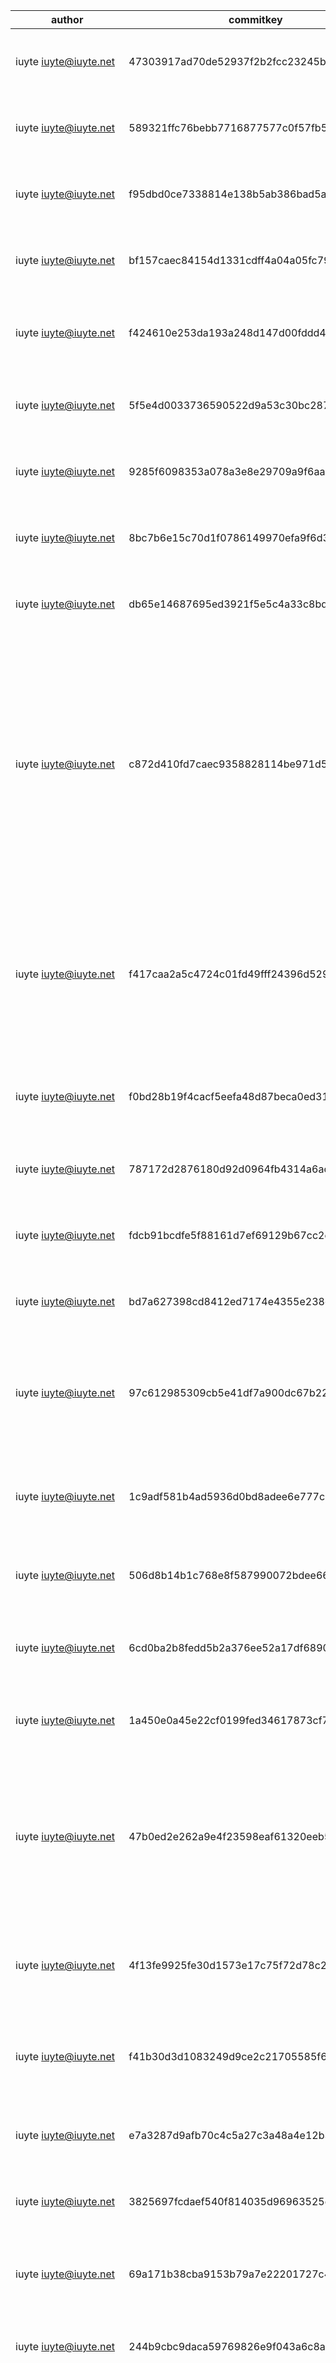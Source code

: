 | author                       | commitkey                                | date                             | description                                                             | filesAdded                                                                                                                                                                                                                                                                                                                                                                                                                                             | filesDeleted                                                                              | filesModified                                                                                                                                                                                                                                                                                                             |
| ---------------------------- | ---------------------------------------- | -------------------------------- | ----------------------------------------------------------------------- | ------------------------------------------------------------------------------------------------------------------------------------------------------------------------------------------------------------------------------------------------------------------------------------------------------------------------------------------------------------------------------------------------------------------------------------------------------ | ----------------------------------------------------------------------------------------- | ------------------------------------------------------------------------------------------------------------------------------------------------------------------------------------------------------------------------------------------------------------------------------------------------------------------------- |
|  iuyte <iuyte@iuyte.net>     | 47303917ad70de52937f2b2fcc23245baf59803c |   Sun Apr 22 16:06:45 2018 -0400 | More equally distributed controls                                       |                                                                                                                                                                                                                                                                                                                                                                                                                                                        |                                                                                           | include/debug.h, src/opcontrol.c, tools/commit                                                                                                                                                                                                                                                                              |
|  iuyte <iuyte@iuyte.net>     | 589321ffc76bebb7716877577c0f57fb528b4f59 |   Sun Apr 22 15:43:10 2018 -0400 | Changed position to place cones                                         |                                                                                                                                                                                                                                                                                                                                                                                                                                                        |                                                                                           | include/auto.h, tools/cleanuphelp.py, tools/commit, tools/pdfMaker.sh                                                                                                                                                                                                                                                        |
|  iuyte <iuyte@iuyte.net>     | f95dbd0ce7338814e138b5ab386bad5ac2e526c4 |   Sun Apr 22 14:03:03 2018 -0400 | Moved pdfs to gh-pages branch                                           |                                                                                                                                                                                                                                                                                                                                                                                                                                                        |                                                                                           | tools/commit, tools/pdfMaker.sh                                                                                                                                                                                                                                                                                            |
|  iuyte <iuyte@iuyte.net>     | bf157caec84154d1331cdff4a04a05fc7979b11e |   Sun Apr 22 13:59:06 2018 -0400 | Cleaned up branches                                                     |                                                                                                                                                                                                                                                                                                                                                                                                                                                        | docs                                                                                      | .gitignore                                                                                                                                                                                                                                                                                                                |
|  iuyte <iuyte@iuyte.net>     | f424610e253da193a248d147d00fddd400151960 |   Sun Apr 22 13:57:16 2018 -0400 | Fixed IME stuff                                                         |                                                                                                                                                                                                                                                                                                                                                                                                                                                        |                                                                                           | .gitmodules, docs, include/auto.h, src/init.c, src/opcontrol.c, src/robot.c, src/sensors.c                                                                                                                                                                                                                                      |
|  iuyte <iuyte@iuyte.net>     | 5f5e4d0033736590522d9a53c30bc2872da38dbf |   Sun Apr 22 01:10:41 2018 -0400 | Updated README.md                                                       | docs                                                                                                                                                                                                                                                                                                                                                                                                                                                   | docs/README.md, docs/index.html, docs/log.json                                              | .gitmodules, README.md, tools/commit                                                                                                                                                                                                                                                                                        |
|  iuyte <iuyte@iuyte.net>     | 9285f6098353a078a3e8e29709a9f6aab064011f |   Sun Apr 22 01:00:21 2018 -0400 | test commit for the website builder                                     |                                                                                                                                                                                                                                                                                                                                                                                                                                                        |                                                                                           | docs/index.html, docs/log.json                                                                                                                                                                                                                                                                                             |
|  iuyte <iuyte@iuyte.net>     | 8bc7b6e15c70d1f0786149970efa9f6d36414f39 |   Sun Apr 22 01:00:00 2018 -0400 | fixed hopefully                                                         |                                                                                                                                                                                                                                                                                                                                                                                                                                                        |                                                                                           | .gitmodules                                                                                                                                                                                                                                                                                                               |
|  iuyte <iuyte@iuyte.net>     | db65e14687695ed3921f5e5c4a33c8bd1c2e47d2 |   Sun Apr 22 00:58:09 2018 -0400 | Added submodule for the website                                         | .gitmodules, docs/README.md                                                                                                                                                                                                                                                                                                                                                                                                                             |                                                                                           | docs/index.html, docs/log.json, tools/commit                                                                                                                                                                                                                                                                                |
|  iuyte <iuyte@iuyte.net>     | c872d410fd7caec9358828114be971d510c60652 |   Sun Apr 22 00:47:17 2018 -0400 | Rebuilt the lift to a dr4b; added a 4bar on top; rubber band intake.    |                                                                                                                                                                                                                                                                                                                                                                                                                                                        |                                                                                           | docs/index.html, docs/log.json, include/API.h, include/auto.h, include/debug.h, include/line.h, include/pid.h, include/robot.h, include/sensors.h, src/auto.c, src/autoLeft.c, src/autoRight.c, src/autoSkills.c, src/autoStack.c, src/autoTest.c, src/init.c, src/lcd.c, src/motors.c, src/opcontrol.c, src/pid.c, src/robot.c, src/sensors.c |
|  iuyte <iuyte@iuyte.net>     | f417caa2a5c4724c01fd49fff24396d529cc8d73 |   Sat Apr 14 13:47:45 2018 -0400 | added DEBUG_MODE                                                        | include/debug.h, src/autoStack.c                                                                                                                                                                                                                                                                                                                                                                                                                        |                                                                                           | docs/index.html, docs/log.json, include/auto.h, include/lcd.h, include/line.h, include/motors.h, src/auto.c, src/autoSkills.c, src/autoTest.c, src/init.c, src/line.c, src/opcontrol.c, src/robot.c, src/sensors.c                                                                                                                     |
|  iuyte <iuyte@iuyte.net>     | f0bd28b19f4cacf5eefa48d87beca0ed314194f1 |   Tue Mar 27 22:59:34 2018 -0400 | Minor fixes to line sensor, PID, and gyro PID settings                  |                                                                                                                                                                                                                                                                                                                                                                                                                                                        |                                                                                           | docs/index.html, docs/log.json, include/line.h, src/autoTest.c, src/init.c, src/pid.c, src/robot.c                                                                                                                                                                                                                              |
|  iuyte <iuyte@iuyte.net>     | 787172d2876180d92d0964fb4314a6acbf3dfe89 |   Sun Mar 25 21:39:24 2018 -0400 | Added a website and a commit script                                     | docs/index.html, docs/log.json, tools/buildSite.sh, tools/cleanup.py, tools/cleanuphelp.py, tools/commit, tools/commit.py                                                                                                                                                                                                                                                                                                                                    |                                                                                           | .gitignore, Makefile                                                                                                                                                                                                                                                                                                       |
|  iuyte <iuyte@iuyte.net>     | fdcb91bcdfe5f88161d7ef69129b67cc2e05b7b2 |   Sun Mar 25 21:00:22 2018 -0400 | Added a pdf generator for each code file                                | tools/pdfMaker.sh                                                                                                                                                                                                                                                                                                                                                                                                                                      |                                                                                           | Makefile                                                                                                                                                                                                                                                                                                                  |
|  iuyte <iuyte@iuyte.net>     | bd7a627398cd8412ed7174e4355e238d99b7b7e8 |   Sun Mar 25 19:47:55 2018 -0400 | Added line sensing capability                                           | include/line.h, src/line.c                                                                                                                                                                                                                                                                                                                                                                                                                              |                                                                                           |                                                                                                                                                                                                                                                                                                                           |
|  iuyte <iuyte@iuyte.net>     | 97c612985309cb5e41df7a900dc67b2261dd46de |   Sun Mar 25 19:23:32 2018 -0400 | Improved documentation                                                  |                                                                                                                                                                                                                                                                                                                                                                                                                                                        |                                                                                           | common.mk, include/auto.h, include/lcd.h, include/motors.h, include/pid.h, include/robot.h, src/auto.c, src/autoTest.c, src/init.c, src/robot.c                                                                                                                                                                                    |
|  iuyte <iuyte@iuyte.net>     | 1c9adf581b4ad5936d0bd8adee6e777c8ddd7589 |   Sat Mar 17 10:39:53 2018 -0400 | Added the line sensors in ports 6, 7, and 8                             | src/autoLeft.c, src/autoRight.c                                                                                                                                                                                                                                                                                                                                                                                                                         | src/autoLeftRed.c, src/autoRightRed.c                                                      | include/auto.h, include/robot.h, src/auto.c, src/autoSkills.c, src/init.c, src/lcd.c, src/opcontrol.c, src/pid.c, src/robot.c                                                                                                                                                                                                     |
|  iuyte <iuyte@iuyte.net>     | 506d8b14b1c768e8f587990072bdee6610eb23f4 |   Sat Mar 17 09:57:07 2018 -0400 | Got rid of rehuh                                                        |                                                                                                                                                                                                                                                                                                                                                                                                                                                        | src/rehuh.c                                                                               |                                                                                                                                                                                                                                                                                                                           |
|  iuyte <iuyte@iuyte.net>     | 6cd0ba2b8fedd5b2a376ee52a17df6890e9a24ef |   Mon Mar 12 21:54:59 2018 -0400 | Changes made at the state championship on Sunday.                       |                                                                                                                                                                                                                                                                                                                                                                                                                                                        |                                                                                           | src/auto.c, src/autoLeftRed.c, src/autoSkills.c, src/init.c, src/opcontrol.c, src/robot.c                                                                                                                                                                                                                                      |
|  iuyte <iuyte@iuyte.net>     | 1a450e0a45e22cf0199fed34617873cf79d4a263 |   Sun Mar 11 05:48:17 2018 -0400 | enabled watchdog                                                        |                                                                                                                                                                                                                                                                                                                                                                                                                                                        |                                                                                           | src/init.c                                                                                                                                                                                                                                                                                                                |
|  iuyte <iuyte@iuyte.net>     | 47b0ed2e262a9e4f23598eaf61320eeb5b1a6596 |   Sun Mar 11 05:42:52 2018 -0400 | 74 point autonomous skilld                                              |                                                                                                                                                                                                                                                                                                                                                                                                                                                        | src/autoLeftBlue.c                                                                        | .uncrustify.cfg, Makefile, include/auto.h, include/motors.h, include/robot.h, src/auto.c, src/autoLeftRed.c, src/autoSkills.c, src/autoTest.c, src/init.c, src/motors.c, src/opcontrol.c, src/robot.c                                                                                                                                 |
|  iuyte <iuyte@iuyte.net>     | 4f13fe9925fe30d1573e17c75f72d78c269e9b17 |   Sun Feb 25 10:06:10 2018 -0500 | Improved autonomous consistency and updated a few things to match C     |                                                                                                                                                                                                                                                                                                                                                                                                                                                        |                                                                                           | include/auto.h, src/auto.c, src/autoLeftRed.c, src/autoSkills.c, src/init.c, src/opcontrol.c, src/robot.c                                                                                                                                                                                                                       |
|  iuyte <iuyte@iuyte.net>     | f41b30d3d1083249d9ce2c21705585f6fdd1d4f6 |   Thu Feb 22 00:35:44 2018 -0500 | 42 point autonomous. Tried a rerun-ish thing, didn't work               | src/rehuh.c                                                                                                                                                                                                                                                                                                                                                                                                                                            |                                                                                           | Makefile, include/auto.h, src/auto.c, src/autoLeftRed.c, src/autoSkills.c, src/opcontrol.c, src/robot.c                                                                                                                                                                                                                         |
|  iuyte <iuyte@iuyte.net>     | e7a3287d9afb70c4c5a27c3a48a4e12b34e8b294 |   Thu Feb 22 00:34:50 2018 -0500 | moved on to bear instead of manually supplying flags for ycm            |                                                                                                                                                                                                                                                                                                                                                                                                                                                        | .ycm_extra_conf.py                                                                        | .gitignore                                                                                                                                                                                                                                                                                                                |
|  iuyte <iuyte@iuyte.net>     | 3825697fcdaef540f814035d96963525df3fa715 |   Mon Feb 19 17:26:46 2018 -0500 | Added bin to the .gitignore                                             |                                                                                                                                                                                                                                                                                                                                                                                                                                                        |                                                                                           | .gitignore                                                                                                                                                                                                                                                                                                                |
|  iuyte <iuyte@iuyte.net>     | 69a171b38cba9153b79a7e22201727c4d53074a4 |   Sun Feb 18 00:28:56 2018 -0500 | 22 point autonomous works (for now, that is)                            |                                                                                                                                                                                                                                                                                                                                                                                                                                                        |                                                                                           | include/auto.h, src/auto.c, src/autoLeftRed.c, src/autoSkills.c, src/opcontrol.c, src/robot.c                                                                                                                                                                                                                                  |
|  iuyte <iuyte@iuyte.net>     | 244b9cbc9daca59769826e9f043a6c8a41462563 |   Sun Feb 18 00:28:21 2018 -0500 | Added `make terminal` option that also `tee`s into .output              |                                                                                                                                                                                                                                                                                                                                                                                                                                                        |                                                                                           | Makefile                                                                                                                                                                                                                                                                                                                  |
|  iuyte <iuyte@iuyte.net>     | b0d05e58ef130340a232991d940b75c8024a4bd7 |   Sat Feb 17 15:09:14 2018 -0500 | Wiring changes                                                          | src/autoLeftBlue.c, src/autoSkills.c                                                                                                                                                                                                                                                                                                                                                                                                                    |                                                                                           | .gitignore, .uncrustify.cfg, Makefile, include/API.h, include/auto.h, include/motors.h, include/robot.h, include/sensors.h, src/auto.c, src/autoLeftRed.c, src/autoRightRed.c, src/init.c, src/lcd.c, src/motors.c, src/opcontrol.c, src/robot.c, src/sensors.c                                                                           |
|  iuyte <iuyte@iuyte.net>     | 36eb4f11936976124397c3c4d2d6acb944e9544d |   Mon Jan 15 21:33:43 2018 -0500 | Finished 12 point autonomous on both sides                              | src/autoRightRed.c                                                                                                                                                                                                                                                                                                                                                                                                                                     |                                                                                           | src/auto.c, src/autoLeftRed.c, src/lcd.c, src/opcontrol.c                                                                                                                                                                                                                                                                    |
|  iuyte <iuyte@iuyte.net>     | 6f414b8311584dc0e84c98d3cd23dae181074c03 |   Sun Jan 14 00:10:13 2018 -0500 | Fixed makefile issue (-fdata-somethingOrOther) and worked on autonomous | src/autoTest.c                                                                                                                                                                                                                                                                                                                                                                                                                                         |                                                                                           | Makefile, common.mk, include/auto.h, include/main.h, include/motors.h, include/robot.h, src/auto.c, src/autoLeftRed.c, src/init.c, src/lcd.c, src/opcontrol.c, src/robot.c, src/sensors.c                                                                                                                                             |
|  iuyte <iuyte@iuyte.net>     | a18d1c3021acb584aee760de6c7eebbcc88ce275 |   Thu Jan 11 18:13:06 2018 -0500 | Changed name of autonSelector to lcdTask, as it does more than          |                                                                                                                                                                                                                                                                                                                                                                                                                                                        |                                                                                           | include/lcd.h, src/init.c, src/lcd.c                                                                                                                                                                                                                                                                                        |
|  iuyte <iuyte@iuyte.net>     | bc5b792c93e828ab8e57cbc368e2aaded58e0392 |   Thu Jan 11 18:11:12 2018 -0500 | Reformat code                                                           |                                                                                                                                                                                                                                                                                                                                                                                                                                                        |                                                                                           | include/auto.h, include/pid.h, include/robot.h, src/auto.c, src/init.c, src/lcd.c, src/opcontrol.c                                                                                                                                                                                                                              |
|  iuyte <iuyte@iuyte.net>     | e32cecdf5143c75841bbc3671f22c2246cecdcf7 |   Thu Jan 11 17:22:50 2018 -0500 | Added more to auto routines                                             |                                                                                                                                                                                                                                                                                                                                                                                                                                                        |                                                                                           | include/auto.h, src/auto.c, src/autoLeftRed.c                                                                                                                                                                                                                                                                               |
|  iuyte <iuyte@iuyte.net>     | 72379f2fb9d916c8151f0a8afee7e9e563f2b233 |   Thu Jan 11 16:08:15 2018 -0500 | Fixed auto & apdated makefile                                           | src/autoLeftRed.c                                                                                                                                                                                                                                                                                                                                                                                                                                      | bin/output.bin, src/leftRed.c                                                              | Makefile, common.mk, include/API.h, include/auto.h, include/lcd.h, include/main.h, include/motors.h, include/pid.h, include/robot.h, include/sensors.h, src/auto.c, src/init.c, src/lcd.c, src/motors.c, src/opcontrol.c, src/pid.c, src/robot.c, src/sensors.c                                                                            |
|  iuyte <ethanialw@gmail.com> | ab519fb4dd0362ae546ffcbae01d35db1634052e |   Sun Dec 31 12:05:11 2017 -0500 | Fixed PID on the arm, made a lot of stuff simply cleaner                | include/auto.h, src/leftRed.c                                                                                                                                                                                                                                                                                                                                                                                                                           |                                                                                           | .uncrustify.cfg, bin/output.bin, include/lcd.h, include/motors.h, include/pid.h, include/robot.h, src/auto.c, src/init.c, src/lcd.c, src/motors.c, src/opcontrol.c, src/pid.c, src/robot.c, src/sensors.c                                                                                                                              |
|  iuyte <ethanialw@gmail.com> | a584d88f2ba5c181fe8343e7ba2b0c55efb27dd3 |   Sat Dec 16 07:55:51 2017 -0500 | 12-point autonomous                                                     |                                                                                                                                                                                                                                                                                                                                                                                                                                                        |                                                                                           | bin/output.bin, common.mk, include/lcd.h, include/motors.h, include/robot.h, src/auto.c, src/init.c, src/lcd.c, src/opcontrol.c, src/robot.c, src/sensors.c                                                                                                                                                                         |
|  iuyte <ethanialw@gmail.com> | 5bf4e85f3669553323aa2ce86f7d3231d8b6bf8e |   Tue Dec 12 21:11:55 2017 -0500 | At-competition improvements                                             |                                                                                                                                                                                                                                                                                                                                                                                                                                                        |                                                                                           | bin/output.bin, src/auto.c, src/init.c, src/opcontrol.c                                                                                                                                                                                                                                                                      |
|  iuyte <ethanialw@gmail.com> | eac8a22bd795cbbace134dec99d14be49a0fd670 |   Sat Dec 9 09:43:08 2017 -0500  | tuned and fixed PID, half of an auto                                    |                                                                                                                                                                                                                                                                                                                                                                                                                                                        |                                                                                           | bin/output.bin, include/motors.h, include/pid.h, include/robot.h, include/sensors.h, src/auto.c, src/init.c, src/motors.c, src/opcontrol.c, src/pid.c, src/robot.c, src/sensors.c                                                                                                                                                    |
|  iuyte <ethanialw@gmail.com> | 02977b81259b72840498d7d60d3cfdd003660203 |   Thu Dec 7 21:42:48 2017 -0500  | updated project.pros                                                    |                                                                                                                                                                                                                                                                                                                                                                                                                                                        |                                                                                           | project.pros                                                                                                                                                                                                                                                                                                              |
|  iuyte <iuyte@iuyte.net>     | 7d2ffa1e358e46fdd4840471e5c2b285668da9bb |   Wed Dec 6 22:21:39 2017 -0500  | revised sensors                                                         |                                                                                                                                                                                                                                                                                                                                                                                                                                                        | firmware/firmware/STM32F10x.ld, firmware/firmware/cortex.ld, firmware/firmware/uniflash.jar | bin/output.bin, include/motors.h, include/robot.h, include/sensors.h, project.pros, src/init.c, src/motors.c, src/opcontrol.c, src/robot.c, src/sensors.c                                                                                                                                                                          |
|  iuyte <iuyte@iuyte.net>     | b37a2fff223d2eae30416bcf7472d06bc9c318cd |   Mon Dec 4 17:32:13 2017 -0500  | Changed PID to step-based                                               |                                                                                                                                                                                                                                                                                                                                                                                                                                                        |                                                                                           | include/motors.h, include/pid.h, include/robot.h, include/sensors.h, src/auto.c, src/init.c, src/lcd.c, src/motors.c, src/opcontrol.c, src/pid.c, src/robot.c, src/sensors.c                                                                                                                                                         |
|  iuyte <iuyte@gmx.com>       | 9516cd098f5252b274275a793d995f18adc04f5a |   Fri Nov 24 22:34:16 2017 -0500 | Fixed an issue with setting slaves and the opcontrol program            |                                                                                                                                                                                                                                                                                                                                                                                                                                                        |                                                                                           | bin/output.bin, src/init.c, src/motors.c, src/opcontrol.c                                                                                                                                                                                                                                                                    |
|  iuyte <iuyte@gmx.com>       | 1e0d1424330f70cbb117b5492612c5d43cf52f99 |   Mon Nov 20 01:29:45 2017 -0500 | Update motors.c to satisfy Lachlan                                      |                                                                                                                                                                                                                                                                                                                                                                                                                                                        |                                                                                           | src/motors.c                                                                                                                                                                                                                                                                                                              |
|  iuyte <iuyte@gmx.com>       | 6997e05519d2effa6bf818fbd3b54f234679450b |   Sun Nov 19 22:00:27 2017 -0500 | Added motor slaves                                                      |                                                                                                                                                                                                                                                                                                                                                                                                                                                        |                                                                                           | include/motors.h, src/init.c, src/motors.c, src/opcontrol.c                                                                                                                                                                                                                                                                  |
|  iuyte <iuyte@gmx.com>       | 911d6a48d4c9f6f86af7db00b8dd75faf3af401d |   Sat Nov 11 18:11:10 2017 -0500 | Fixed use of Motors, management is no longer a taslk and there is a     |                                                                                                                                                                                                                                                                                                                                                                                                                                                        |                                                                                           | Makefile, bin/output.bin, common.mk, include/API.h, include/lcd.h, include/motors.h, project.pros, src/init.c, src/lcd.c, src/motors.c, src/opcontrol.c, src/robot.c                                                                                                                                                                 |
|  iuyte <iuyte@gmx.com>       | 46102e0c9500fede73bdc785c34a1076f9fb4ad5 |   Thu Nov 9 16:48:52 2017 -0500  | compiled                                                                |                                                                                                                                                                                                                                                                                                                                                                                                                                                        |                                                                                           | bin/output.bin                                                                                                                                                                                                                                                                                                            |
|  iuyte <iuyte@gmx.com>       | 65d955f409ad82e75f8c0b9c47a820df3741b99e |   Thu Nov 9 16:42:57 2017 -0500  | Applied changes in code                                                 |                                                                                                                                                                                                                                                                                                                                                                                                                                                        | include/rush.h, src/rush.c                                                                 | include/robot.h, src/auto.c, src/init.c, src/opcontrol.c, src/robot.c                                                                                                                                                                                                                                                         |
|  iuyte <iuyte@gmx.com>       | ec915ce924eca84b2b7ba28171b74f85f3a126aa |   Thu Nov 9 16:14:22 2017 -0500  | Reoriented hardware abstraction.                                        |                                                                                                                                                                                                                                                                                                                                                                                                                                                        |                                                                                           | bin/output.bin, include/motors.h, include/robot.h, include/rush.h, include/sensors.h, src/auto.c, src/init.c, src/motors.c, src/opcontrol.c, src/pid.c, src/robot.c, src/rush.c, src/sensors.c                                                                                                                                        |
|  iuyte <iuyte@gmx.com>       | 62ca3e6f2755f93838422cb708e4e7c949cbadd0 |   Wed Nov 8 15:46:06 2017 -0500  | Competition changes                                                     |                                                                                                                                                                                                                                                                                                                                                                                                                                                        |                                                                                           | bin/output.bin, include/robot.h, include/rush.h, include/sensors.h, src/auto.c, src/init.c, src/opcontrol.c, src/robot.c, src/rush.c, src/sensors.c                                                                                                                                                                                |
|  iuyte <iuyte@gmx.com>       | 551449f01b5d75b7b80693b07adbba4b137506d4 |   Tue Oct 31 16:34:01 2017 -0400 | Added rushed code                                                       | include/rush.h, src/rush.c                                                                                                                                                                                                                                                                                                                                                                                                                              |                                                                                           | bin/output.bin, common.mk, include/motors.h, include/pid.h, include/robot.h, include/sensors.h, src/auto.c, src/init.c, src/motors.c, src/opcontrol.c, src/pid.c, src/robot.c, src/sensors.c                                                                                                                                          |
|  iuyte <iuyte@gmx.com>       | 70c0f8003ab8c71efbf7412c3aba8619941cacf6 |   Thu Oct 26 18:28:19 2017 -0400 | PID Works!!!!!                                                          |                                                                                                                                                                                                                                                                                                                                                                                                                                                        |                                                                                           | bin/output.bin, include/pid.h, include/robot.h, src/auto.c, src/init.c, src/opcontrol.c, src/pid.c                                                                                                                                                                                                                              |
|  iuyte <iuyte@gmx.com>       | 68092ab79be5f02b0746263c55e8f871324cc090 |   Wed Oct 25 20:49:01 2017 -0400 | Revised Systems and added a few sensors, etc                            |                                                                                                                                                                                                                                                                                                                                                                                                                                                        |                                                                                           | bin/output.bin, include/motors.h, include/pid.h, include/robot.h, src/auto.c, src/init.c, src/motors.c, src/opcontrol.c, src/pid.c, src/robot.c, src/sensors.c                                                                                                                                                                      |
|  iuyte <iuyte@gmx.com>       | aede48ea3a1c5ddbe6c2e6ed72b2d10735ab79ff |   Thu Oct 19 16:59:40 2017 -0400 | Redid documentation                                                     | .ycm_extra_conf.py                                                                                                                                                                                                                                                                                                                                                                                                                                     |                                                                                           | bin/output.bin, include/API.h, include/lcd.h, include/main.h, include/motors.h, include/pid.h, include/robot.h, include/sensors.h, src/auto.c, src/init.c, src/lcd.c, src/motors.c, src/pid.c, src/robot.c, src/sensors.c                                                                                                               |
|  iuyte <iuyte@gmx.com>       | 3460d288e950d9b2e04047a94c4a97b3bbd391bb |   Wed Oct 18 16:19:38 2017 -0400 | Changed ports and added the linear lift                                 |                                                                                                                                                                                                                                                                                                                                                                                                                                                        |                                                                                           | bin/output.bin, include/robot.h, src/init.c, src/robot.c                                                                                                                                                                                                                                                                     |
|  iuyte <iuyte@gmx.com>       | 6d267d62fea1dc9a03ac2be4ef3b8c0d764cef25 |   Mon Oct 16 19:08:12 2017 -0400 | Cleaned code                                                            |                                                                                                                                                                                                                                                                                                                                                                                                                                                        |                                                                                           | bin/output.bin, common.mk, include/API.h, include/lcd.h, include/motors.h, include/pid.h, include/robot.h, include/sensors.h, src/auto.c, src/init.c, src/lcd.c, src/motors.c, src/opcontrol.c, src/pid.c, src/robot.c, src/sensors.c                                                                                                    |
|  iuyte <iuyte@gmx.com>       | c580f6f3ffc7ecffa493a2884653b0045014f69c |   Sun Oct 15 21:05:48 2017 -0400 | Added documentation (a lot of documentation)                            |                                                                                                                                                                                                                                                                                                                                                                                                                                                        |                                                                                           | bin/output.bin, include/API.h, include/lcd.h, include/main.h, include/pid.h, include/robot.h, include/sensors.h, src/lcd.c, src/opcontrol.c, src/pid.c, src/robot.c, src/sensors.c                                                                                                                                                   |
|  iuyte <iuyte@gmx.com>       | eaf24a2e86065248fdead2ff6248fe535df4a952 |   Sun Oct 15 20:16:05 2017 -0400 | Added opcontrol logic                                                   |                                                                                                                                                                                                                                                                                                                                                                                                                                                        |                                                                                           | Makefile, bin/output.bin, common.mk, include/API.h, include/main.h, include/motors.h, include/pid.h, include/robot.h, include/sensors.h, src/opcontrol.c, src/pid.c                                                                                                                                                                 |
|  iuyte <iuyte@gmx.com>       | 9730b1117f5f9155cadc90157dab1a693003c8ea |   Sun Oct 15 20:15:18 2017 -0400 | Made LCD interaction easier                                             | include/lcd.h, src/lcd.c                                                                                                                                                                                                                                                                                                                                                                                                                                |                                                                                           | .gitignore                                                                                                                                                                                                                                                                                                                |
|  iuyte <iuyte@gmx.com>       | 827166a318ebee773863542638bb5bc285691e01 |   Sat Oct 14 22:17:19 2017 -0400 | Made changes to sensor initialization and what information is displayed |                                                                                                                                                                                                                                                                                                                                                                                                                                                        |                                                                                           | src/init.c, src/opcontrol.c                                                                                                                                                                                                                                                                                                |
|  iuyte <iuyte@gmx.com>       | 6743b49a8a6107d1fd376149f5565015260ded06 |   Sat Oct 14 22:16:27 2017 -0400 | Revised logic for creating and utilizing Systems                        |                                                                                                                                                                                                                                                                                                                                                                                                                                                        |                                                                                           | bin/output.bin, include/pid.h, include/robot.h, include/sensors.h, src/pid.c, src/robot.c, src/sensors.c                                                                                                                                                                                                                        |
|  iuyte <iuyte@gmx.com>       | 4b7841999cdb32411828467011be74ad26c7ca07 |   Sat Oct 14 18:13:15 2017 -0400 | Updates to the way things interact                                      |                                                                                                                                                                                                                                                                                                                                                                                                                                                        |                                                                                           | bin/output.bin, include/motors.h, include/pid.h, include/robot.h, include/sensors.h, src/init.c, src/motors.c, src/opcontrol.c, src/pid.c, src/robot.c, src/sensors.c                                                                                                                                                               |
|  iuyte <iuyte@gmx.com>       | 00171eb3b5e4692985bfe875c71969c82f627d1f |   Thu Oct 12 19:27:14 2017 -0400 | Update README.md                                                        |                                                                                                                                                                                                                                                                                                                                                                                                                                                        |                                                                                           | README.md                                                                                                                                                                                                                                                                                                                 |
|  iuyte <iuyte@gmx.com>       | 501824a1d6d3b38e85d6ddc9ef2bd9ba74ff6d53 |   Thu Oct 12 19:25:06 2017 -0400 | Inital commit                                                           | .gitignore, .uncrustify.cfg, LICENSE, Makefile, README.md, bin/output.bin, common.mk, firmware/STM32F10x.ld, firmware/cortex.ld, firmware/firmware/STM32F10x.ld, firmware/firmware/cortex.ld, firmware/firmware/uniflash.jar, firmware/uniflash.jar, include/API.h, include/main.h, include/motors.h, include/pid.h, include/robot.h, include/sensors.h, project.pros, src/Makefile, src/auto.c, src/init.c, src/motors.c, src/opcontrol.c, src/pid.c, src/robot.c, src/sensors.c |                                                                                           |                                                                                                                                                                                                                                                                                                                           |
